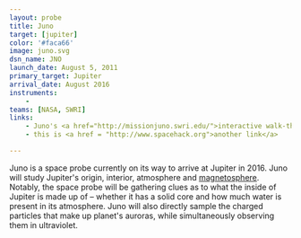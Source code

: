 ```yaml
---
layout: probe
title: Juno
target: [jupiter]
color: '#faca66'
image: juno.svg
dsn_name: JNO
launch_date: August 5, 2011
primary_target: Jupiter
arrival_date: August 2016
instruments:
    -
teams: [NASA, SWRI]
links:
    - Juno's <a href="http://missionjuno.swri.edu/">interactive walk-through</a> of the science behind the mission
    - this is <a href = "http://www.spacehack.org">another link</a>

---
```

Juno is a space probe currently on its way to arrive at Jupiter in 2016. Juno will study Jupiter's origin, interior, atmosphere and <a href="https://solarsystem.nasa.gov/scitech/display.cfm?ST_ID=1589">magnetosphere</a>. Notably, the space probe will be gathering clues as to what the inside of Jupiter is made up of – whether it has a solid core and how much water is present in its atmosphere. Juno will also directly sample the charged particles that make up planet's auroras, while simultaneously observing them in ultraviolet.